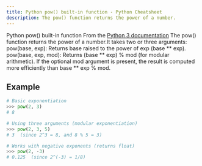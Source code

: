 ```yaml
---
title: Python pow() built-in function - Python Cheatsheet
description: The pow() function returns the power of a number.
---
```


<base-title :title="frontmatter.title" :description="frontmatter.description">
Python pow() built-in function
</base-title>

<base-disclaimer>
  <base-disclaimer-title>
    From the <a target="_blank" href="https://docs.python.org/3/library/functions.html#pow">Python 3 documentation</a>
  </base-disclaimer-title>
  <base-disclaimer-content>
    The pow() function returns the power of a number.It takes two or three arguments:
    pow(base, exp): Returns base raised to the power of exp (base ** exp).
    pow(base, exp, mod): Returns (base ** exp) % mod (for modular arithmetic).
    If the optional mod argument is present, the result is computed more 
    efficiently than base ** exp % mod.
  </base-disclaimer-content>
</base-disclaimer>

## Example

```python
# Basic exponentiation
>>> pow(2, 3)
# 8

# Using three arguments (modular exponentiation)
>>> pow(2, 3, 5)
# 3  (since 2^3 = 8, and 8 % 5 = 3)

# Works with negative exponents (returns float)
>>> pow(2, -3)
# 0.125  (since 2^(-3) = 1/8)
```


<!-- remove this tag to start editing this page -->
<empty-section />
<!-- remove this tag to start editing this page -->
